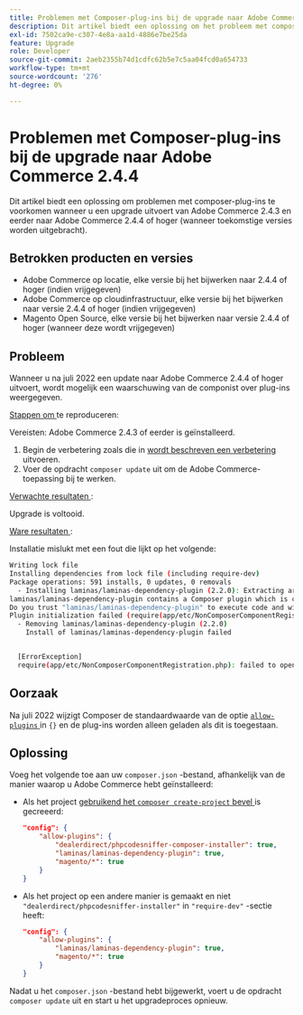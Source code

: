 ```yaml
---
title: Problemen met Composer-plug-ins bij de upgrade naar Adobe Commerce 2.4.4
description: Dit artikel biedt een oplossing om het probleem met composer-plug-ins te voorkomen wanneer u een upgrade uitvoert van Adobe Commerce 2.4.3 en eerder naar Adobe Commerce 2.4.4 of hoger (wanneer toekomstige versies worden uitgebracht).
exl-id: 7502ca9e-c307-4e8a-aa1d-4886e7be25da
feature: Upgrade
role: Developer
source-git-commit: 2aeb2355b74d1cdfc62b5e7c5aa04fcd0a654733
workflow-type: tm+mt
source-wordcount: '276'
ht-degree: 0%

---
```


# Problemen met Composer-plug-ins bij de upgrade naar Adobe Commerce 2.4.4

Dit artikel biedt een oplossing om problemen met composer-plug-ins te voorkomen wanneer u een upgrade uitvoert van Adobe Commerce 2.4.3 en eerder naar Adobe Commerce 2.4.4 of hoger (wanneer toekomstige versies worden uitgebracht).

## Betrokken producten en versies

* Adobe Commerce op locatie, elke versie bij het bijwerken naar 2.4.4 of hoger (indien vrijgegeven)
* Adobe Commerce op cloudinfrastructuur, elke versie bij het bijwerken naar versie 2.4.4 of hoger (indien vrijgegeven)
* Magento Open Source, elke versie bij het bijwerken naar versie 2.4.4 of hoger (wanneer deze wordt vrijgegeven)

## Probleem

Wanneer u na juli 2022 een update naar Adobe Commerce 2.4.4 of hoger uitvoert, wordt mogelijk een waarschuwing van de componist over plug-ins weergegeven.

<u> Stappen om </u> te reproduceren:

Vereisten: Adobe Commerce 2.4.3 of eerder is geïnstalleerd.

1. Begin de verbetering zoals die in [ wordt beschreven een verbetering ](https://experienceleague.adobe.com/docs/commerce-operations/upgrade-guide/implementation/perform-upgrade.html?lang=nl-NL) uitvoeren.
1. Voer de opdracht `composer update` uit om de Adobe Commerce-toepassing bij te werken.

<u> Verwachte resultaten </u>:

Upgrade is voltooid.

<u> Ware resultaten </u>:

Installatie mislukt met een fout die lijkt op het volgende:

```bash
Writing lock file
Installing dependencies from lock file (including require-dev)
Package operations: 591 installs, 0 updates, 0 removals
  - Installing laminas/laminas-dependency-plugin (2.2.0): Extracting archive
laminas/laminas-dependency-plugin contains a Composer plugin which is currently not in your allow-plugins config. See https://getcomposer.org/allow-plugins
Do you trust "laminas/laminas-dependency-plugin" to execute code and wish to enable it now? (writes "allow-plugins" to composer.json) [y,n,d,?] y
Plugin initialization failed (require(app/etc/NonComposerComponentRegistration.php): failed to open stream: No such file or directory), uninstalling plugin
  - Removing laminas/laminas-dependency-plugin (2.2.0)
    Install of laminas/laminas-dependency-plugin failed


  [ErrorException]
  require(app/etc/NonComposerComponentRegistration.php): failed to open stream: No such file or directory
```

## Oorzaak

Na juli 2022 wijzigt Composer de standaardwaarde van de optie [`allow-plugins` ](https://getcomposer.org/doc/06-config.md#allow-plugins) in `{}` en de plug-ins worden alleen geladen als dit is toegestaan.

## Oplossing

Voeg het volgende toe aan uw `composer.json` -bestand, afhankelijk van de manier waarop u Adobe Commerce hebt geïnstalleerd:

* Als het project [ gebruikend het `composer create-project` bevel ](https://experienceleague.adobe.com/nl/docs/commerce-operations/installation-guide/composer#get-the-metapackage) is gecreeerd:

  ```json
  "config": {
      "allow-plugins": {
          "dealerdirect/phpcodesniffer-composer-installer": true,
          "laminas/laminas-dependency-plugin": true,
          "magento/*": true
      }
  }
  ```

* Als het project op een andere manier is gemaakt en niet `"dealerdirect/phpcodesniffer-installer"` in `"require-dev"` -sectie heeft:

  ```json
  "config": {
      "allow-plugins": {
          "laminas/laminas-dependency-plugin": true,
          "magento/*": true
      }
  }
  ```

Nadat u het `composer.json` -bestand hebt bijgewerkt, voert u de opdracht `composer update` uit en start u het upgradeproces opnieuw.
